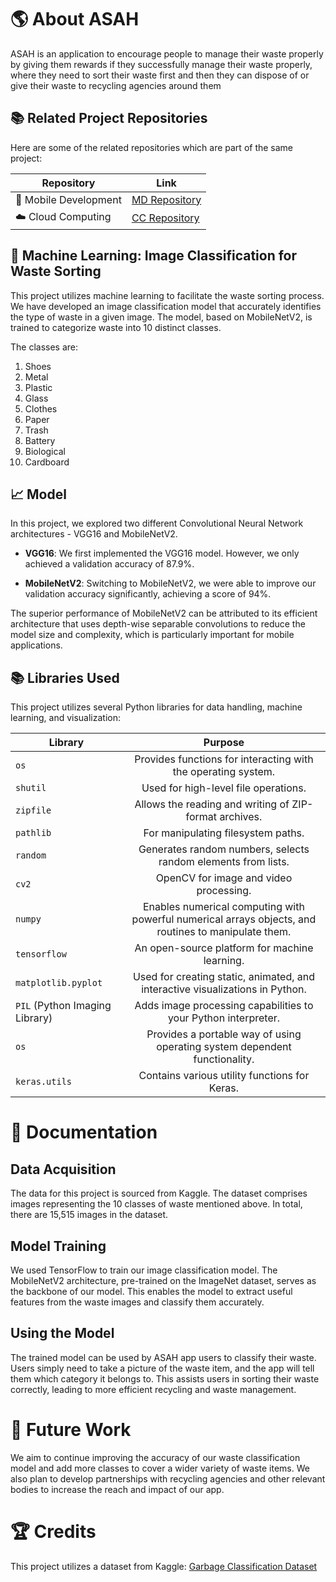 # 🌎 About ASAH

ASAH is an application to encourage people to manage their waste properly by giving them rewards if they successfully manage their waste properly, where they need to sort their waste first and then they can dispose of or give their waste to recycling agencies around them

## 📚 Related Project Repositories

Here are some of the related repositories which are part of the same project:

| Repository | Link |
| --- | --- |
| 📱 Mobile Development | [MD Repository](https://github.com/ASAH-Bangkit-2023/MD.git) |
| ☁️ Cloud Computing | [CC Repository](https://github.com/ASAH-Bangkit-2023/CC.git) |

## 🤖 Machine Learning: Image Classification for Waste Sorting

This project utilizes machine learning to facilitate the waste sorting process. We have developed an image classification model that accurately identifies the type of waste in a given image. The model, based on MobileNetV2, is trained to categorize waste into 10 distinct classes.

The classes are:

1. Shoes
2. Metal
3. Plastic
4. Glass
5. Clothes
6. Paper
7. Trash
8. Battery
9. Biological
10. Cardboard

## 📈 Model

In this project, we explored two different Convolutional Neural Network architectures - VGG16 and MobileNetV2. 

- **VGG16**: We first implemented the VGG16 model. However, we only achieved a validation accuracy of 87.9%.

- **MobileNetV2**: Switching to MobileNetV2, we were able to improve our validation accuracy significantly, achieving a score of 94%. 

The superior performance of MobileNetV2 can be attributed to its efficient architecture that uses depth-wise separable convolutions to reduce the model size and complexity, which is particularly important for mobile applications.

## 📚 Libraries Used

This project utilizes several Python libraries for data handling, machine learning, and visualization:

| Library       | Purpose       |
| ------------- |:-------------:|
| `os`          | Provides functions for interacting with the operating system. |
| `shutil`      | Used for high-level file operations. |
| `zipfile`     | Allows the reading and writing of ZIP-format archives. |
| `pathlib`     | For manipulating filesystem paths. |
| `random`      | Generates random numbers, selects random elements from lists. |
| `cv2`         | OpenCV for image and video processing. |
| `numpy`       | Enables numerical computing with powerful numerical arrays objects, and routines to manipulate them. |
| `tensorflow`  | An open-source platform for machine learning. |
| `matplotlib.pyplot` | Used for creating static, animated, and interactive visualizations in Python. |
| `PIL` (Python Imaging Library) | Adds image processing capabilities to your Python interpreter. |
| `os` | Provides a portable way of using operating system dependent functionality. |
| `keras.utils` | Contains various utility functions for Keras. |

# 📝 Documentation

## Data Acquisition

The data for this project is sourced from Kaggle. The dataset comprises images representing the 10 classes of waste mentioned above. In total, there are 15,515 images in the dataset.

## Model Training

We used TensorFlow to train our image classification model. The MobileNetV2 architecture, pre-trained on the ImageNet dataset, serves as the backbone of our model. This enables the model to extract useful features from the waste images and classify them accurately. 

## Using the Model

The trained model can be used by ASAH app users to classify their waste. Users simply need to take a picture of the waste item, and the app will tell them which category it belongs to. This assists users in sorting their waste correctly, leading to more efficient recycling and waste management. 

# 🔮 Future Work

We aim to continue improving the accuracy of our waste classification model and add more classes to cover a wider variety of waste items. We also plan to develop partnerships with recycling agencies and other relevant bodies to increase the reach and impact of our app.
 
# 🏆 Credits

This project utilizes a dataset from Kaggle: [Garbage Classification Dataset](https://www.kaggle.com/datasets/mostafaabla/garbage-classification)
